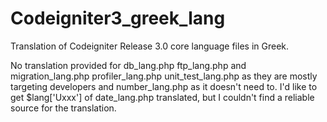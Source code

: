 Codeigniter3_greek_lang
=======================
Translation of Codeigniter Release 3.0 core language files in Greek.

No translation provided for
    db_lang.php
    ftp_lang.php and
    migration_lang.php
    profiler_lang.php
    unit_test_lang.php
as they are mostly targeting developers and
    number_lang.php
as it doesn't need to.
I'd like to get
    $lang['Uxxx']
of date_lang.php translated, but I couldn't find a reliable source for the translation.